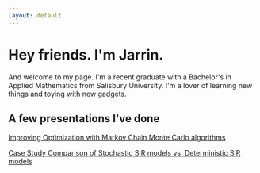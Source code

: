 ```yaml
---
layout: default
---
```


# Hey friends. I'm Jarrin.

And welcome to my page. I'm a recent graduate with a Bachelor's in Applied Mathematics from Salisbury University. I'm a lover of learning new things and toying with new gadgets.

## A few presentations I've done

[Improving Optimization with Markov Chain Monte Carlo algorithms](https://www.salisbury.edu/explore-academics/research/summer-research.aspx#ImprovingOptimization-22)

[Case Study Comparison of Stochastic SIR models vs. Deterministic SIR models](https://www.maa.org/sites/default/files/Programs/Mathfest-program18.pdf#page=64)
